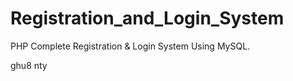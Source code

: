 # Registration_and_Login_System
PHP Complete Registration &amp; Login System Using MySQL.

ghu8
nty



